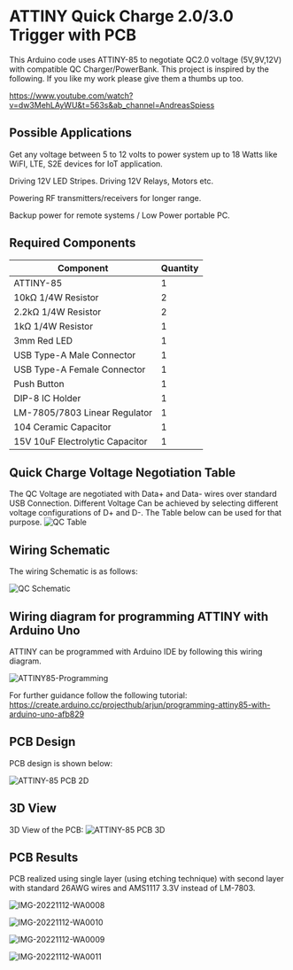 # ATTINY Quick Charge 2.0/3.0 Trigger with PCB
This Arduino code uses ATTINY-85 to negotiate QC2.0 voltage (5V,9V,12V) with compatible QC Charger/PowerBank.
This project is inspired by the following. If you like my work please give them a thumbs up too.

https://www.youtube.com/watch?v=dw3MehLAyWU&t=563s&ab_channel=AndreasSpiess


## Possible Applications

Get any voltage between 5 to 12 volts to power system up to 18 Watts like WiFI, LTE, S2E devices for IoT application.

Driving 12V LED Stripes. Driving 12V Relays, Motors etc.

Powering RF transmitters/receivers for longer range.

Backup power for remote systems / Low Power portable PC.

## Required Components

| Component                     | Quantity |
|--------------------------------|----------|
| ATTINY-85                     | 1        |
| 10kΩ 1/4W Resistor            | 2        |
| 2.2kΩ 1/4W Resistor           | 2        |
| 1kΩ 1/4W Resistor             | 1        |
| 3mm Red LED                   | 1        |
| USB Type-A Male Connector      | 1        |
| USB Type-A Female Connector    | 1        |
| Push Button                   | 1        |
| DIP-8 IC Holder               | 1        |
| LM-7805/7803 Linear Regulator  | 1        |
| 104 Ceramic Capacitor          | 1        |
| 15V 10uF Electrolytic Capacitor | 1        |


## Quick Charge Voltage Negotiation Table

The QC Voltage are negotiated with Data+ and Data- wires over standard USB Connection.
Different Voltage Can be achieved by selecting different voltage configurations of D+ and D-.
The Table below can be used for that purpose.
![QC Table](https://user-images.githubusercontent.com/74979748/201460979-635a45f4-8513-4e2a-bf72-a8c297db8638.png)


## Wiring Schematic
The wiring Schematic is as follows:

![QC Schematic](https://user-images.githubusercontent.com/74979748/201461057-299589d1-7b60-437c-9b28-a15e340a6238.png)

## Wiring diagram for programming ATTINY with Arduino Uno
ATTINY can be programmed with Arduino IDE by following this wiring diagram.

![ATTINY85-Programming](https://user-images.githubusercontent.com/74979748/201461312-1432fb15-edef-4c28-8319-39aae036062d.png)

For further guidance follow the following tutorial: https://create.arduino.cc/projecthub/arjun/programming-attiny85-with-arduino-uno-afb829

## PCB Design
PCB design is shown below:

![ATTINY-85 PCB 2D](https://user-images.githubusercontent.com/74979748/201461479-f970f262-62e2-4269-bc55-c66433978e6f.png)

## 3D View
3D View of the PCB:
![ATTINY-85 PCB 3D](https://user-images.githubusercontent.com/74979748/201461485-6a316e55-dc61-4e1b-b4c3-cf745424c1da.png)

## PCB Results
PCB realized using single layer (using etching technique) with second layer with standard 26AWG wires and AMS1117 3.3V instead of LM-7803.

![IMG-20221112-WA0008](https://user-images.githubusercontent.com/74979748/201461582-c45fb978-707c-46f8-a3a8-f8e3694bd08e.jpg)


![IMG-20221112-WA0010](https://user-images.githubusercontent.com/74979748/201461587-94925fb3-17be-437c-8072-60d141bc8bf2.jpg)


![IMG-20221112-WA0009](https://user-images.githubusercontent.com/74979748/201461589-e239f4b5-0731-4d2a-a2e1-028f2932e94c.jpg)

![IMG-20221112-WA0011](https://user-images.githubusercontent.com/74979748/201461591-f2df72b5-d10b-4011-9d6a-c96dc08b7d68.jpg)
